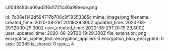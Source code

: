 c0048483ca06ad3f6d1721c46a99eece.png

id: 7c06e1142d594717b706c8f19553365c
mime: image/png
filename: 
created_time: 2020-08-29T20:19:29.300Z
updated_time: 2020-08-29T20:19:29.300Z
user_created_time: 2020-08-29T20:19:29.300Z
user_updated_time: 2020-08-29T20:19:29.300Z
file_extension: png
encryption_cipher_text: 
encryption_applied: 0
encryption_blob_encrypted: 0
size: 32345
is_shared: 0
type_: 4